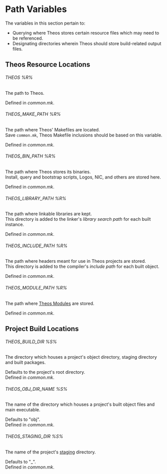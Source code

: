 # Path Variables

The variables in this section pertain to:

* Querying where Theos stores certain resource files which may need to be referenced.
* Designating directories wherein Theos should store build-related output files.

## Theos Resource Locations

###### THEOS %R%
The path to Theos.

Defined in *common.mk*.

###### THEOS\_MAKE_PATH %R%
The path where Theos' Makefiles are located.  
Save `common.mk`, Theos Makefile inclusions should be based on this variable.

Defined in *common.mk*.

###### THEOS\_BIN_PATH %R%
The path where Theos stores its binaries.  
Install, query and bootstrap scripts, Logos, NIC, and others are stored here.

Defined in *common.mk*.

###### THEOS\_LIBRARY_PATH %R%
The path where linkable libraries are kept.  
This directory is added to the linker's *library search path* for each built instance.

Defined in *common.mk*.

###### THEOS\_INCLUDE_PATH %R%
The path where headers meant for use in Theos projects are stored.  
This directory is added to the compiler's *include path* for each built object.

Defined in *common.mk*.

###### THEOS\_MODULE_PATH %R%
The path where [Theos Modules](./6_0_MODULES.md) are stored.

Defined in *common.mk*.

## Project Build Locations

###### THEOS\_BUILD\_DIR %S%
The directory which houses a project's object directory, staging directory and built packages.

Defaults to the project's root directory.  
Defined in *common.mk*.


###### THEOS\_OBJ\_DIR\_NAME %S%
The name of the directory which houses a project's built object files and main executable.

Defaults to "obj".  
Defined in *common.mk*.

###### THEOS\_STAGING\_DIR %S%
The name of the project's [staging](./4_1_INVOKABLE.md#package) directory.
	
Defaults to "_".  
Defined in *common.mk*.
